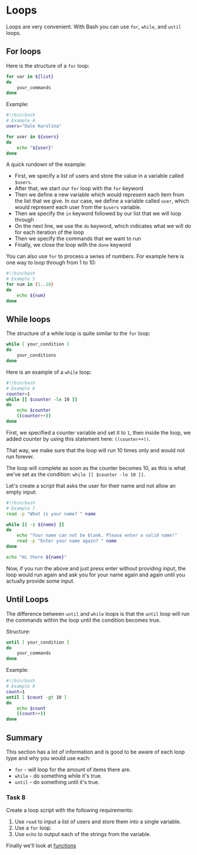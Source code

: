 # Loops

Loops are very convenient. With Bash you can use `for`, `while`, and `until` loops.

## For loops

Here is the structure of a `for` loop:

```bash
for var in ${list}
do
    your_commands
done
```

Example:

```bash
#!/bin/bash
# Example 4
users="Dale Karolina"

for user in ${users}
do
    echo "${user}"
done
```

A quick rundown of the example:

* First, we specify a list of users and store the value in a variable called `$users`.
* After that, we start our `for` loop with the `for` keyword
* Then we define a new variable which would represent each item from the list that we give. In our case, we define a variable called `user`, which would represent each user from the `$users` variable.
* Then we specify the `in` keyword followed by our list that we will loop through
* On the next line, we use the `do` keyword, which indicates what we will do for each iteration of the loop
* Then we specify the commands that we want to run
* Finally, we close the loop with the `done` keyword

You can also use `for` to process a series of numbers. For example here is one way to loop through from 1 to 10:

```bash
#!/bin/bash
# Example 5
for num in {1..10}
do
    echo ${num}
done
```

## While loops

The structure of a while loop is quite similar to the `for` loop:

```bash
while [ your_condition ]
do
    your_conditions
done
```

Here is an example of a `while` loop:

```bash
#!/bin/bash
# Example 6
counter=1
while [[ $counter -le 10 ]]
do
    echo $counter
    ((counter++))
done
```

First, we specified a counter variable and set it to `1`, then inside the loop, we added counter by using this statement here: `((counter++))`. 

That way, we make sure that the loop will run 10 times only and would not run forever. 

The loop will complete as soon as the counter becomes 10, as this is what we've set as the condition: `while [[ $counter -le 10 ]]`.

Let's create a script that asks the user for their name and not allow an empty input:

```bash
#!/bin/bash
# Example 7
read -p "What is your name? " name

while [[ -z ${name} ]]
do
    echo "Your name can not be blank. Please enter a valid name!"
    read -p "Enter your name again? " name
done

echo "Hi there ${name}"
```

Now, if you run the above and just press enter without providing input, the loop would run again and ask you for your name again and again until you actually provide some input.

## Until Loops

The difference between `until` and `while` loops is that the `until` loop will run the commands within the loop until the condition becomes true.

Structure:

```bash
until [ your_condition ]
do
    your_commands
done
```

Example:

```bash
#!/bin/bash
# Example 8
count=1
until [ $count -gt 10 ]
do
    echo $count
    ((count++))
done
```

## Summary

This section has a lot of information and is good to be aware of each loop type and why you would use each:

- `for` - will loop for the amount of items there are.
- `while` - do something while it's true.
- `until` - do something until it's true.

### Task 8

Create a loop script with the following requirements:
1. Use `read` to input a list of users and store them into a single variable.
2. Use a `for` loop.
3. Use `echo` to output each of the strings from the variable. 

Finally we'll look at [functions](functions.md)